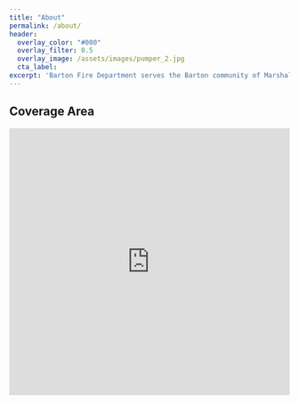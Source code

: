 ```yaml
---
title: "About"
permalink: /about/
header:
  overlay_color: "#000"
  overlay_filter: 0.5
  overlay_image: /assets/images/pumper_2.jpg
  cta_label:
excerpt: 'Barton Fire Department serves the Barton community of Marshall County, Mississippi with fire suppression, rescue, and emergency medical care. It is a fully volunteer department funded by the Marshall County municipal government, donations, and grants.'
---
```


## Coverage Area

<iframe src="https://www.google.com/maps/d/u/1/embed?mid=1s_UliQL85Lqlev7gqx94dVYSyxs" width="100%" height="480" frameborder="0" scrolling="no" style=""></iframe>